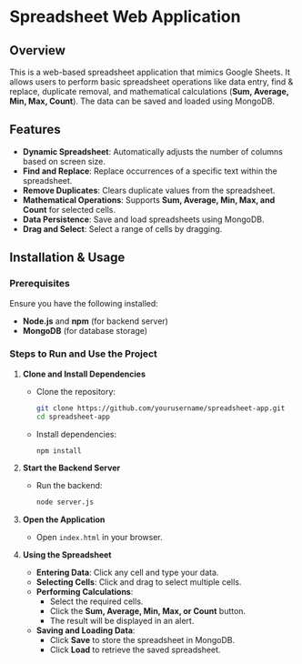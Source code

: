 # Spreadsheet Web Application

## **Overview**
This is a web-based spreadsheet application that mimics Google Sheets. It allows users to perform basic spreadsheet operations like data entry, find & replace, duplicate removal, and mathematical calculations (**Sum, Average, Min, Max, Count**). The data can be saved and loaded using MongoDB.

## **Features**
- **Dynamic Spreadsheet**: Automatically adjusts the number of columns based on screen size.
- **Find and Replace**: Replace occurrences of a specific text within the spreadsheet.
- **Remove Duplicates**: Clears duplicate values from the spreadsheet.
- **Mathematical Operations**: Supports **Sum, Average, Min, Max, and Count** for selected cells.
- **Data Persistence**: Save and load spreadsheets using MongoDB.
- **Drag and Select**: Select a range of cells by dragging.

## **Installation & Usage**
### **Prerequisites**
Ensure you have the following installed:
- **Node.js** and **npm** (for backend server)
- **MongoDB** (for database storage)

### **Steps to Run and Use the Project**
1. **Clone and Install Dependencies**  
   - Clone the repository:
     ```sh
     git clone https://github.com/yourusername/spreadsheet-app.git
     cd spreadsheet-app
     ```
   - Install dependencies:
     ```sh
     npm install
     ```

2. **Start the Backend Server**  
   - Run the backend:
     ```sh
     node server.js
     ```

3. **Open the Application**  
   - Open `index.html` in your browser.

4. **Using the Spreadsheet**  
   - **Entering Data**: Click any cell and type your data.  
   - **Selecting Cells**: Click and drag to select multiple cells.  
   - **Performing Calculations**:  
     - Select the required cells.  
     - Click the **Sum, Average, Min, Max, or Count** button.  
     - The result will be displayed in an alert.  
   - **Saving and Loading Data**:  
     - Click **Save** to store the spreadsheet in MongoDB.  
     - Click **Load** to retrieve the saved spreadsheet.  


